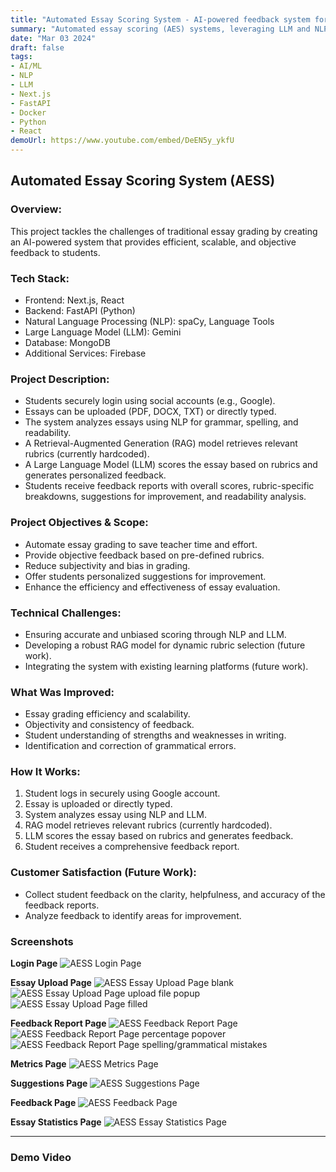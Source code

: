 ```yaml
---
title: "Automated Essay Scoring System - AI-powered feedback system for student essays"
summary: "Automated essay scoring (AES) systems, leveraging LLM and NLP, offer a solution by efficiently analyzing essays and providing objective feedback aligned with predefined rubrics."
date: "Mar 03 2024"
draft: false
tags:
- AI/ML
- NLP
- LLM
- Next.js
- FastAPI
- Docker
- Python
- React
demoUrl: https://www.youtube.com/embed/DeEN5y_ykfU
---
```


## Automated Essay Scoring System (AESS)

### Overview:

This project tackles the challenges of traditional essay grading by creating an AI-powered system that provides efficient, scalable, and objective feedback to students.

### Tech Stack:

* Frontend: Next.js, React
* Backend: FastAPI (Python)
* Natural Language Processing (NLP): spaCy, Language Tools
* Large Language Model (LLM): Gemini
* Database: MongoDB
* Additional Services: Firebase

### Project Description:

* Students securely login using social accounts (e.g., Google).
* Essays can be uploaded (PDF, DOCX, TXT) or directly typed.
* The system analyzes essays using NLP for grammar, spelling, and readability.
* A Retrieval-Augmented Generation (RAG) model retrieves relevant rubrics (currently hardcoded).
* A Large Language Model (LLM) scores the essay based on rubrics and generates personalized feedback.
* Students receive feedback reports with overall scores, rubric-specific breakdowns, suggestions for improvement, and readability analysis.

### Project Objectives & Scope:

* Automate essay grading to save teacher time and effort.
* Provide objective feedback based on pre-defined rubrics.
* Reduce subjectivity and bias in grading.
* Offer students personalized suggestions for improvement.
* Enhance the efficiency and effectiveness of essay evaluation.

### Technical Challenges:

* Ensuring accurate and unbiased scoring through NLP and LLM.
* Developing a robust RAG model for dynamic rubric selection (future work).
* Integrating the system with existing learning platforms (future work).

### What Was Improved:

* Essay grading efficiency and scalability.
* Objectivity and consistency of feedback.
* Student understanding of strengths and weaknesses in writing.
* Identification and correction of grammatical errors.

### How It Works:

1. Student logs in securely using Google account.
2. Essay is uploaded or directly typed.
3. System analyzes essay using NLP and LLM.
4. RAG model retrieves relevant rubrics (currently hardcoded).
5. LLM scores the essay based on rubrics and generates feedback.
6. Student receives a comprehensive feedback report.

### Customer Satisfaction (Future Work):

* Collect student feedback on the clarity, helpfulness, and accuracy of the feedback reports.
* Analyze feedback to identify areas for improvement.

### Screenshots


**Login Page**
![AESS Login Page](./screenshot1.png)

**Essay Upload Page**
![AESS Essay Upload Page blank](./screenshot2.png)
![AESS Essay Upload Page upload file popup](./screenshot3.png)
![AESS Essay Upload Page filled](./screenshot4.png)

**Feedback Report Page**
![AESS Feedback Report Page](./screenshot5.png)
![AESS Feedback Report Page percentage popover](./screenshot6.png)
![AESS Feedback Report Page spelling/grammatical mistakes](./screenshot7.png)

**Metrics Page**
![AESS Metrics Page](./screenshot8.png)

**Suggestions Page**
![AESS Suggestions Page](./screenshot9.png)

**Feedback Page**
![AESS Feedback Page](./screenshot10.png)

**Essay Statistics Page**
![AESS Essay Statistics Page](./screenshot11.png)

---

### Demo Video

<lite-youtube
    videoid="DeEN5y_ykfU"
    playlabel="Automated Essay Validator System - Demo Video"></lite-youtube>
